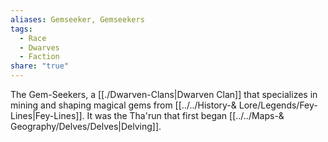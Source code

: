 ```yaml
---
aliases: Gemseeker, Gemseekers
tags:
  - Race
  - Dwarves
  - Faction
share: "true"
---
```


The Gem-Seekers, a [[./Dwarven-Clans|Dwarven Clan]] that specializes in mining and shaping magical gems from [[../../History-& Lore/Legends/Fey-Lines|Fey-Lines]]. It was the Tha'run that first began [[../../Maps-& Geography/Delves/Delves|Delving]].